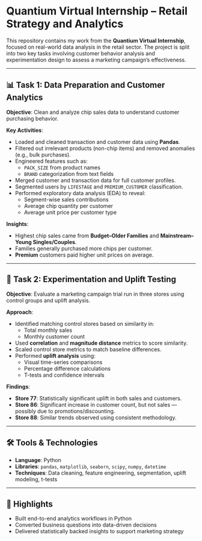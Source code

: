 # Quantium Virtual Internship – Retail Strategy and Analytics

This repository contains my work from the **Quantium Virtual Internship**, focused on real-world data analysis in the retail sector. The project is split into two key tasks involving customer behavior analysis and experimentation design to assess a marketing campaign’s effectiveness.

---

## 📊 Task 1: Data Preparation and Customer Analytics

**Objective**: Clean and analyze chip sales data to understand customer purchasing behavior.

**Key Activities**:
- Loaded and cleaned transaction and customer data using **Pandas**.
- Filtered out irrelevant products (non-chip items) and removed anomalies (e.g., bulk purchases).
- Engineered features such as:
  - `PACK_SIZE` from product names
  - `BRAND` categorization from text fields
- Merged customer and transaction data for full customer profiles.
- Segmented users by `LIFESTAGE` and `PREMIUM_CUSTOMER` classification.
- Performed exploratory data analysis (EDA) to reveal:
  - Segment-wise sales contributions
  - Average chip quantity per customer
  - Average unit price per customer type

**Insights**:
- Highest chip sales came from **Budget–Older Families** and **Mainstream–Young Singles/Couples**.
- Families generally purchased more chips per customer.
- **Premium** customers paid higher unit prices on average.

---

## 🧪 Task 2: Experimentation and Uplift Testing

**Objective**: Evaluate a marketing campaign trial run in three stores using control groups and uplift analysis.

**Approach**:
- Identified matching control stores based on similarity in:
  - Total monthly sales
  - Monthly customer count
- Used **correlation** and **magnitude distance** metrics to score similarity.
- Scaled control store metrics to match baseline differences.
- Performed **uplift analysis** using:
  - Visual time-series comparisons
  - Percentage difference calculations
  - T-tests and confidence intervals

**Findings**:
- **Store 77**: Statistically significant uplift in both sales and customers.
- **Store 86**: Significant increase in customer count, but not sales — possibly due to promotions/discounting.
- **Store 88**: Similar trends observed using consistent methodology.

---

## 🛠 Tools & Technologies

- **Language**: Python
- **Libraries**: `pandas`, `matplotlib`, `seaborn`, `scipy`, `numpy`, `datetime`
- **Techniques**: Data cleaning, feature engineering, segmentation, uplift modeling, t-tests

---

## 📌 Highlights

- Built end-to-end analytics workflows in Python
- Converted business questions into data-driven decisions
- Delivered statistically backed insights to support marketing strategy
